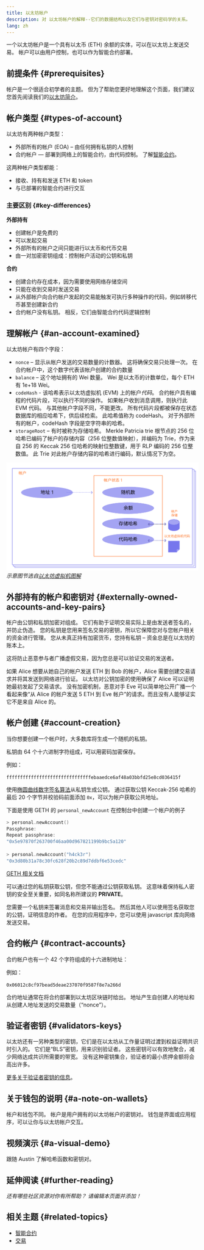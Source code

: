 ```yaml
---
title: 以太坊帐户
description: 对 以太坊帐户的解释--它们的数据结构以及它们与密钥对密码学的关系。
lang: zh
---
```


一个以太坊帐户是一个具有以太币 (ETH) 余额的实体，可以在以太坊上发送交易。 帐户可以由用户控制，也可以作为智能合约部署。

## 前提条件 {#prerequisites}

帐户是一个很适合初学者的主题。 但为了帮助您更好地理解这个页面，我们建议您首先阅读我们的[以太坊简介](/developers/docs/intro-to-ethereum/)。

## 帐户类型 {#types-of-account}

以太坊有两种帐户类型：

- 外部所有的帐户 (EOA) – 由任何拥有私钥的人控制
- 合约帐户 — 部署到网络上的智能合约，由代码控制。 了解[智能合约](/developers/docs/smart-contracts/)。

这两种帐户类型都能：

- 接收、持有和发送 ETH 和 token
- 与已部署的智能合约进行交互

### 主要区别 {#key-differences}

**外部持有**

- 创建帐户是免费的
- 可以发起交易
- 外部所有的帐户之间只能进行以太币和代币交易
- 由一对加密密钥组成：控制帐户活动的公钥和私钥

**合约**

- 创建合约存在成本，因为需要使用网络存储空间
- 只能在收到交易时发送交易
- 从外部帐户向合约帐户发起的交易能触发可执行多种操作的代码，例如转移代币甚至创建新合约
- 合约帐户没有私钥。 相反，它们由智能合约代码逻辑控制

## 理解帐户 {#an-account-examined}

以太坊帐户有四个字段：

- `nonce` – 显示从帐户发送的交易数量的计数器。 这将确保交易只处理一次。 在合约帐户中，这个数字代表该帐户创建的合约数量
- `balance` – 这个地址拥有的 Wei 数量。 Wei 是以太币的计数单位，每个 ETH 有 1e+18 Wei。
- `codeHash` - 该哈希表示以太坊虚拟机 (EVM) 上的帐户*代码*。 合约帐户具有编程的代码片段，可以执行不同的操作。 如果帐户收到消息调用，则执行此 EVM 代码。 与其他帐户字段不同，不能更改。 所有代码片段都被保存在状态数据库的相应哈希下，供后续检索。 此哈希值称为 codeHash。 对于外部所有的帐户，codeHash 字段是空字符串的哈希。
- `storageRoot` – 有时被称为存储哈希。 Merkle Patricia trie 根节点的 256 位哈希已编码了帐户的存储内容（256 位整数值映射），并编码为 Trie，作为来自 256 的 Keccak 256 位哈希的映射位整数键，用于 RLP 编码的 256 位整数值。 此 Trie 对此帐户存储内容的哈希进行编码，默认情况下为空。

![显示帐户组成部分的图表](./accounts.png) _示意图节选自[以太坊虚拟机图解](https://takenobu-hs.github.io/downloads/ethereum_evm_illustrated.pdf)_

## 外部持有的帐户和密钥对 {#externally-owned-accounts-and-key-pairs}

帐户由公钥和私钥加密对组成。 它们有助于证明交易实际上是由发送者签名的，并防止伪造。 您的私钥是您用来签名交易的密钥，所以它保障您对与您帐户相关的资金进行管理。 您从未真正持有加密货币，您持有私钥 – 资金总是在以太坊的账本上。

这将防止恶意参与者广播虚假交易，因为您总是可以验证交易的发送者。

如果 Alice 想要从她自己的帐户发送 ETH 到 Bob 的帐户，Alice 需要创建交易请求并将其发送到网络进行验证。 以太坊对公钥加密的使用确保了 Alice 可以证明她最初发起了交易请求。 没有加密机制，恶意对手 Eve 可以简单地公开广播一个看起来像“从 Alice 的帐户发送 5 ETH 到 Eve 帐户”的请求。而且没有人能够证实它不是来自 Alice 的。

## 帐户创建 {#account-creation}

当你想要创建一个帐户时，大多数库将生成一个随机的私钥。

私钥由 64 个十六进制字符组成，可以用密码加密保存。

例如：

`fffffffffffffffffffffffffffffffebaaedce6af48a03bbfd25e8cd036415f`

使用[椭圆曲线数字签名算法](https://wikipedia.org/wiki/Elliptic_Curve_Digital_Signature_Algorithm)从私钥生成公钥。 通过获取公钥 Keccak-256 哈希的最后 20 个字节并校验码前面添加 `0x`，可以为帐户获取公共地址。

下面是使用 GETH 的 `personal_newAccount` 在控制台中创建一个帐户的例子

```go
> personal.newAccount()
Passphrase:
Repeat passphrase:
"0x5e97870f263700f46aa00d967821199b9bc5a120"

> personal.newAccount("h4ck3r")
"0x3d80b31a78c30fc628f20b2c89d7ddbf6e53cedc"
```

[GETH 相关文档](https://geth.ethereum.org/docs)

可以通过您的私钥获取公钥，但您不能通过公钥获取私钥。 这意味着保持私人密钥的安全至关重要，如同名称所建议的 **PRIVATE**。

您需要一个私钥来签署消息和交易并输出签名。 然后其他人可以使用签名获取您的公钥，证明信息的作者。 在您的应用程序中，您可以使用 javascript 库向网络发送交易。

## 合约帐户 {#contract-accounts}

合约帐户也有一个 42 个字符组成的十六进制地址：

例如：

`0x06012c8cf97bead5deae237070f9587f8e7a266d`

合约地址通常在将合约部署到以太坊区块链时给出。 地址产生自创建人的地址和从创建人地址发送的交易数量（“nonce”）。

## 验证者密钥 {#validators-keys}

以太坊还有一另种类型的密钥，它们是在以太坊从工作量证明过渡到权益证明共识时引入的。 它们是“BLS”密钥，用来识别验证者。 这些密钥可以有效地聚合，减少网络达成共识所需要的带宽。 没有这种密钥集合，验证者的最小质押金额将会高出许多。

[更多关于验证者密钥的信息](/developers/docs/consensus-mechanisms/pos/keys/)。

## 关于钱包的说明 {#a-note-on-wallets}

帐户和钱包不同。 帐户是用户拥有的以太坊帐户的密钥对。 钱包是界面或应用程序，可以让你与以太坊帐户交互。

## 视频演示 {#a-visual-demo}

跟随 Austin 了解哈希函数和密钥对。

<YouTube id="QJ010l-pBpE" />

<YouTube id="9LtBDy67Tho" />

## 延伸阅读 {#further-reading}

_还有哪些社区资源对你有所帮助？ 请编辑本页面并添加！_

## 相关主题 {#related-topics}

- [智能合约](/developers/docs/smart-contracts/)
- [交易](/developers/docs/transactions/)
